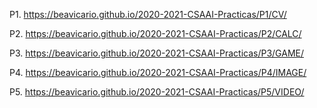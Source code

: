 
P1. 
https://beavicario.github.io/2020-2021-CSAAI-Practicas/P1/CV/


P2. 
https://beavicario.github.io/2020-2021-CSAAI-Practicas/P2/CALC/


P3. 
https://beavicario.github.io/2020-2021-CSAAI-Practicas/P3/GAME/


P4. 
https://beavicario.github.io/2020-2021-CSAAI-Practicas/P4/IMAGE/


P5. 
https://beavicario.github.io/2020-2021-CSAAI-Practicas/P5/VIDEO/
